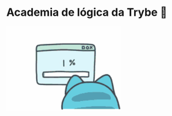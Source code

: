 # Academia de lógica da Trybe 🚀


<img src="https://github.com/frantend/academia-de-logica-trybe/blob/master/codando.gif?raw=true" min-width="400px" max-width="300px" width="300px" align="center" alt="Gato Irritado com o Computador">

